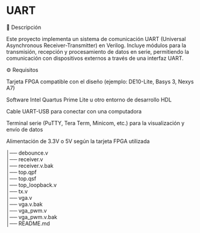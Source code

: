 # UART

📌 Descripción

Este proyecto implementa un sistema de comunicación UART (Universal Asynchronous Receiver-Transmitter) en Verilog. Incluye módulos para la transmisión, recepción y procesamiento de datos en serie, permitiendo la comunicación con dispositivos externos a través de una interfaz UART.

⚙️ Requisitos

Tarjeta FPGA compatible con el diseño (ejemplo: DE10-Lite, Basys 3, Nexys A7)

Software Intel Quartus Prime Lite u otro entorno de desarrollo HDL

Cable UART-USB para conectar con una computadora

Terminal serie (PuTTY, Tera Term, Minicom, etc.) para la visualización y envío de datos

Alimentación de 3.3V o 5V según la tarjeta FPGA utilizada

│── debounce.v           
│── receiver.v            
│── receiver.v.bak       
│── top.qpf               
│── top.qsf               
│── top_loopback.v        
│── tx.v                  
│── vga.v                 
│── vga.v.bak             
│── vga_pwm.v             
│── vga_pwm.v.bak         
│── README.md            
